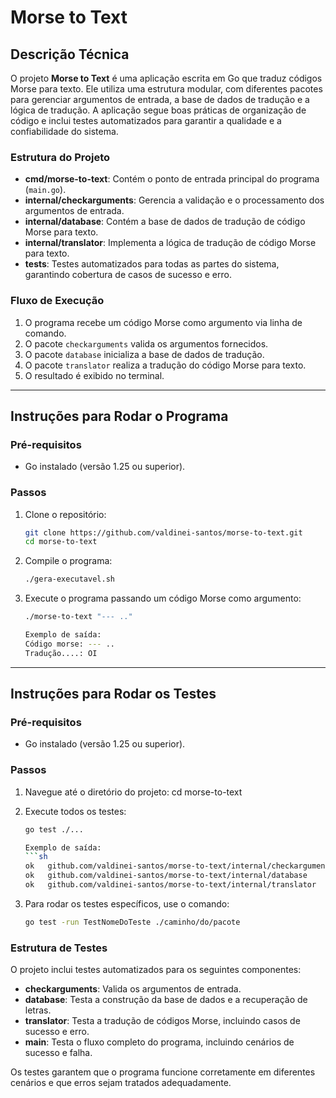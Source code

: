 # Morse to Text

## Descrição Técnica

O projeto **Morse to Text** é uma aplicação escrita em Go que traduz códigos Morse para texto. Ele utiliza uma estrutura modular, com diferentes pacotes para gerenciar argumentos de entrada, a base de dados de tradução e a lógica de tradução. A aplicação segue boas práticas de organização de código e inclui testes automatizados para garantir a qualidade e a confiabilidade do sistema.

### Estrutura do Projeto

- **cmd/morse-to-text**: Contém o ponto de entrada principal do programa (`main.go`).
- **internal/checkarguments**: Gerencia a validação e o processamento dos argumentos de entrada.
- **internal/database**: Contém a base de dados de tradução de código Morse para texto.
- **internal/translator**: Implementa a lógica de tradução de código Morse para texto.
- **tests**: Testes automatizados para todas as partes do sistema, garantindo cobertura de casos de sucesso e erro.

### Fluxo de Execução

1. O programa recebe um código Morse como argumento via linha de comando.
2. O pacote `checkarguments` valida os argumentos fornecidos.
3. O pacote `database` inicializa a base de dados de tradução.
4. O pacote `translator` realiza a tradução do código Morse para texto.
5. O resultado é exibido no terminal.

---

## Instruções para Rodar o Programa

### Pré-requisitos

- Go instalado (versão 1.25 ou superior).

### Passos

1. Clone o repositório:
   ```sh
   git clone https://github.com/valdinei-santos/morse-to-text.git
   cd morse-to-text

2. Compile o programa:
   ```sh
   ./gera-executavel.sh

3. Execute o programa passando um código Morse como argumento:
   ```sh
   ./morse-to-text "--- .."

   Exemplo de saída:
   Código morse: --- ..
   Tradução....: OI

---

## Instruções para Rodar os Testes

### Pré-requisitos

- Go instalado (versão 1.25 ou superior).

### Passos

1. Navegue até o diretório do projeto:
   cd morse-to-text

2. Execute todos os testes:
   ```sh
   go test ./...

   Exemplo de saída:
   ```sh
   ok  	github.com/valdinei-santos/morse-to-text/internal/checkarguments	0.005s
   ok  	github.com/valdinei-santos/morse-to-text/internal/database		0.003s
   ok  	github.com/valdinei-santos/morse-to-text/internal/translator		0.004s

3. Para rodar os testes específicos, use o comando:
   ```sh
   go test -run TestNomeDoTeste ./caminho/do/pacote

### Estrutura de Testes
O projeto inclui testes automatizados para os seguintes componentes:

- **checkarguments**: Valida os argumentos de entrada.
- **database**: Testa a construção da base de dados e a recuperação de letras.
- **translator**: Testa a tradução de códigos Morse, incluindo casos de sucesso e erro.
- **main**: Testa o fluxo completo do programa, incluindo cenários de sucesso e falha.

Os testes garantem que o programa funcione corretamente em diferentes cenários e que erros sejam tratados adequadamente.
